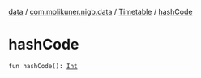 [data](../../index.md) / [com.molikuner.nigb.data](../index.md) / [Timetable](index.md) / [hashCode](./hash-code.md)

# hashCode

`fun hashCode(): `[`Int`](https://kotlinlang.org/api/latest/jvm/stdlib/kotlin/-int/index.html)